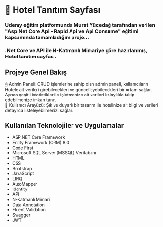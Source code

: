 <h1> 🚀 Hotel Tanıtım Sayfası</h1>
<h3>Udemy eğitim platformunda Murat Yücedağ tarafından verilen "Asp.Net Core Api - Rapid Api ve Api Consume" eğitimi kapsamında tamamladığım proje...</h3>
<h3>.Net Core ve API ile N-Katmanlı Mimariye göre hazırlanmış, Hotel tanıtım sayfası.</h3>
<h2>Projeye Genel Bakış</h2>
<p>🖱 Admin Paneli: CRUD işlemlerine sahip olan admin paneli, kullanıcıların Hotele ait verileri girebilecekleri ve güncelleyebilecekleri bir ortam sağlar. Ayrıca çeşitli istatistikler ile işletmenize ait verileri kolaylıkla takip edebilmenize imkan tanır.
  <br/>
  👤 Kullanıcı Arayüzü: Şık ve duyarlı bir tasarım ile hotelinize ait bilgi ve verileri detaylıca listeleyebilmenizi sağlar.
</p>


<h2>Kullanılan Teknolojiler ve Uygulamalar</h2>
<ul>
<li>ASP.NET Core Framework</li>
<li>Entity Framework (ORM) 8.0 </li>
<li>Code First</li>
<li>Microsoft SQL Server (MSSQL) Veritabanı</li>
<li>HTML</li>
<li>CSS</li>
<li>Bootstrap</li>
<li>JavaScript</li>
<li>LINQ</li>
<li>AutoMapper</li>
<li>Identity</li>
<li>API</li>
<li>N-Katmanlı Mimari</li>
<li>Data Annotation</li>
<li>Fluent Validation</li>
<li>Swagger</li>
<li>JWT</li>

</ul>

